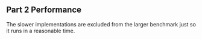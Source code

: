 ## Part 2 Performance

The slower implementations are excluded from the larger benchmark just so it runs in a reasonable time.

